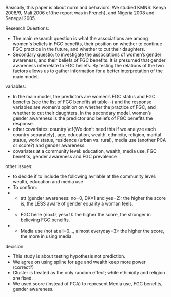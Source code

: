 
Basically, this paper is about norm and behaviors.
We studied KMNS: Kenya 2008/9, Mali 2006 cf{the report was in French}, and Nigeria 2008 and Senegal 2005.

Research Questions:

+ The main research question is what the associations are among women's beliefs in FGC benefits, their position on whether to continue FGC practice in the future, and whether to cut their daughters.
+ Secondary questio:  to investigate the associations of women’s gender awareness, and their beliefs of FGC benefits.  It is presumed that gender awareness interrelate to FGC beliefs.  By testing the relations of the two factors allows us to gather information for a better interpretation of the main model.

variables:
+ In the main model, the predictors are women’s FGC status and FGC benefits  (see the list of FGC benefits at table--) and the response variables are women’s opinion on whether the practice of FGC, and whether to cut their daughters.  In the secondary model, women’s gender awareness is the predictor and beliefs of FGC benefits the response.
+ other covariates:  country \cf{We don’t need this if we analyze each country separately}, age, education, wealth, ethnicity, religion, marital status, work status, residence (urban vs. rural), media use (another PCA or score?) and gender awareness.
+ covariates at a community level:  education, wealth, media use, FGC benefits, gender awareness and FGC prevalence

other issues:
+ to decide if to include the following avriable at the community level:  wealth, education and media use
+ To confirm:  
+ + att (gender awareness: no=0, DK=1 and yes=2):  the higher the score is, the LESS aware of gender equality a woman feels.
+ + FGC bene (no=0, yes=1):  the higher the score, the stronger in believing FGC beneifts.
+  + Media use (not at all=0..., almost everyday=3):  the higher the score, the more in using media.


decision:
+ This study is about testing hypothesis not prediction.
+ We agree on using spline for age and wealth keep more power (correct?)
+ Cluster is treated as the only random effect; while ethinicity and religion are fixed.
+ We used score (instead of PCA) to represent Media use, FGC benefits, gender awareness.




